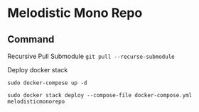 # Melodistic Mono Repo

## Command

Recursive Pull Submodule
`git pull --recurse-submodule`

Deploy docker stack

`sudo docker-compose up -d`

`sudo docker stack deploy --compose-file docker-compose.yml melodisticmonorepo`


